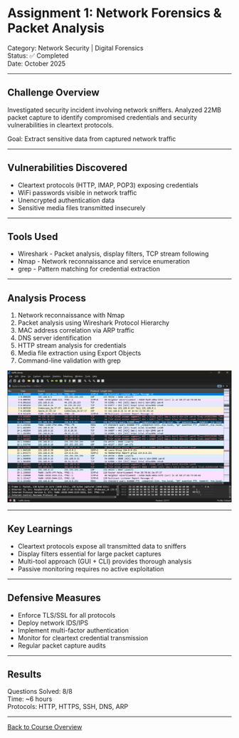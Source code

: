 # Assignment 1: Network Forensics & Packet Analysis

Category: Network Security | Digital Forensics  
Status: ✅ Completed  
Date: October 2025

---

## Challenge Overview

Investigated security incident involving network sniffers. Analyzed 22MB packet capture to identify compromised credentials and security vulnerabilities in cleartext protocols.

Goal: Extract sensitive data from captured network traffic

---

## Vulnerabilities Discovered

- Cleartext protocols (HTTP, IMAP, POP3) exposing credentials
- WiFi passwords visible in network traffic
- Unencrypted authentication data
- Sensitive media files transmitted insecurely

---

## Tools Used

- Wireshark - Packet analysis, display filters, TCP stream following
- Nmap - Network reconnaissance and service enumeration  
- grep - Pattern matching for credential extraction

---

## Analysis Process

1. Network reconnaissance with Nmap
2. Packet analysis using Wireshark Protocol Hierarchy
3. MAC address correlation via ARP traffic
4. DNS server identification
5. HTTP stream analysis for credentials
6. Media file extraction using Export Objects
7. Command-line validation with grep

![Wireshark Analysis](screenshots/wireshark-analysis.png)

---

## Key Learnings

- Cleartext protocols expose all transmitted data to sniffers
- Display filters essential for large packet captures
- Multi-tool approach (GUI + CLI) provides thorough analysis
- Passive monitoring requires no active exploitation

---

## Defensive Measures

- Enforce TLS/SSL for all protocols
- Deploy network IDS/IPS
- Implement multi-factor authentication
- Monitor for cleartext credential transmission
- Regular packet capture audits

---

## Results

Questions Solved: 8/8  
Time: ~6 hours  
Protocols: HTTP, HTTPS, SSH, DNS, ARP

---

[Back to Course Overview](../README.md)